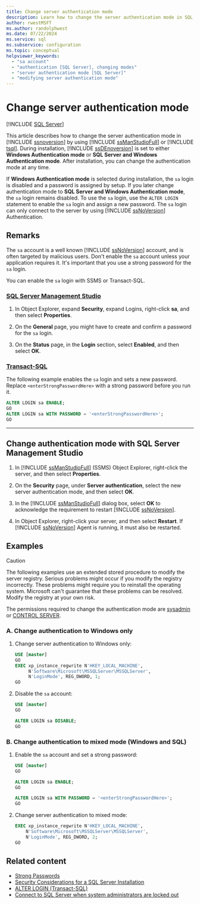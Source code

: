 ```yaml
---
title: Change server authentication mode
description: Learn how to change the server authentication mode in SQL Server. You can use either SQL Server Management Studio or Transact-SQL for this task.
author: rwestMSFT
ms.author: randolphwest
ms.date: 07/22/2024
ms.service: sql
ms.subservice: configuration
ms.topic: conceptual
helpviewer_keywords:
  - "sa account"
  - "authentication [SQL Server], changing modes"
  - "server authentication mode [SQL Server]"
  - "modifying server authentication mode"
---
```

# Change server authentication mode

[!INCLUDE [SQL Server](../../includes/applies-to-version/sqlserver.md)]

This article describes how to change the server authentication mode in [!INCLUDE [ssnoversion](../../includes/ssnoversion-md.md)] by using [!INCLUDE [ssManStudioFull](../../includes/ssmanstudiofull-md.md)] or [!INCLUDE [tsql](../../includes/tsql-md.md)]. During installation, [!INCLUDE [ssDEnoversion](../../includes/ssdenoversion-md.md)] is set to either **Windows Authentication mode** or **SQL Server and Windows Authentication mode**. After installation, you can change the authentication mode at any time.

If **Windows Authentication mode** is selected during installation, the `sa` login is disabled and a password is assigned by setup. If you later change authentication mode to **SQL Server and Windows Authentication mode**, the `sa` login remains disabled. To use the `sa` login, use the `ALTER LOGIN` statement to enable the `sa` login and assign a new password. The `sa` login can only connect to the server by using [!INCLUDE [ssNoVersion](../../includes/ssnoversion-md.md)] Authentication.

## Remarks

The `sa` account is a well known [!INCLUDE [ssNoVersion](../../includes/ssnoversion-md.md)] account, and is often targeted by malicious users. Don't enable the `sa` account unless your application requires it. It's important that you use a strong password for the `sa` login.

You can enable the `sa` login with SSMS or Transact-SQL.

### [SQL Server Management Studio](#tab/ssms)

1. In Object Explorer, expand **Security**, expand Logins, right-click **sa**, and then select **Properties**.

1. On the **General** page, you might have to create and confirm a password for the `sa` login.

1. On the **Status** page, in the **Login** section, select **Enabled**, and then select **OK**.

### [Transact-SQL](#tab/t-sql)

The following example enables the `sa` login and sets a new password. Replace `<enterStrongPasswordHere>` with a strong password before you run it.

```sql
ALTER LOGIN sa ENABLE;
GO
ALTER LOGIN sa WITH PASSWORD = '<enterStrongPasswordHere>';
GO
```

---

## <a id="use-ssms"></a> Change authentication mode with SQL Server Management Studio

1. In [!INCLUDE [ssManStudioFull](../../includes/ssmanstudiofull-md.md)] (SSMS) Object Explorer, right-click the server, and then select **Properties**.

1. On the **Security** page, under **Server authentication**, select the new server authentication mode, and then select **OK**.

1. In the [!INCLUDE [ssManStudioFull](../../includes/ssmanstudiofull-md.md)] dialog box, select **OK** to acknowledge the requirement to restart [!INCLUDE [ssNoVersion](../../includes/ssnoversion-md.md)].

1. In Object Explorer, right-click your server, and then select **Restart**. If [!INCLUDE [ssNoVersion](../../includes/ssnoversion-md.md)] Agent is running, it must also be restarted.

## Examples

> [!CAUTION]  
> The following examples use an extended stored procedure to modify the server registry. Serious problems might occur if you modify the registry incorrectly. These problems might require you to reinstall the operating system. Microsoft can't guarantee that these problems can be resolved. Modify the registry at your own risk.

The permissions required to change the authentication mode are [sysadmin](../../relational-databases/security/authentication-access/server-level-roles.md#fixed-server-level-roles) or [CONTROL SERVER](../../relational-databases/security/permissions-database-engine.md).

### A. Change authentication to Windows only

1. Change server authentication to Windows only:

   ```sql
   USE [master]
   GO
   EXEC xp_instance_regwrite N'HKEY_LOCAL_MACHINE',
        N'Software\Microsoft\MSSQLServer\MSSQLServer',
        N'LoginMode', REG_DWORD, 1;
   GO
   ```

1. Disable the `sa` account:

   ```sql
   USE [master]
   GO

   ALTER LOGIN sa DISABLE;
   GO
   ```

### B. Change authentication to mixed mode (Windows and SQL)

1. Enable the `sa` account and set a strong password:

   ```sql
   USE [master]
   GO

   ALTER LOGIN sa ENABLE;
   GO

   ALTER LOGIN sa WITH PASSWORD = '<enterStrongPasswordHere>';
   GO
   ```

1. Change server authentication to mixed mode:

   ```sql
   EXEC xp_instance_regwrite N'HKEY_LOCAL_MACHINE',
       N'Software\Microsoft\MSSQLServer\MSSQLServer',
       N'LoginMode', REG_DWORD, 2;
   GO
   ```

## Related content

- [Strong Passwords](../../relational-databases/security/strong-passwords.md)
- [Security Considerations for a SQL Server Installation](../../sql-server/install/security-considerations-for-a-sql-server-installation.md)
- [ALTER LOGIN (Transact-SQL)](../../t-sql/statements/alter-login-transact-sql.md)
- [Connect to SQL Server when system administrators are locked out](connect-to-sql-server-when-system-administrators-are-locked-out.md)
